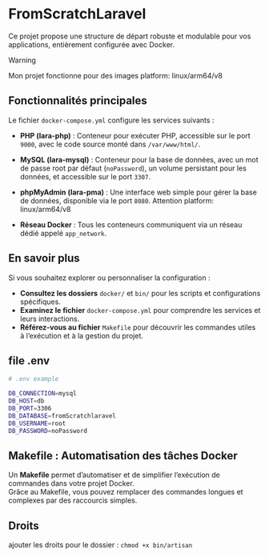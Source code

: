# FromScratchLaravel 

Ce projet propose une structure de départ robuste et modulable pour vos applications, entièrement configurée avec Docker.  

> [!WARNING]  
> Mon projet fonctionne pour des images platform: linux/arm64/v8

## Fonctionnalités principales

Le fichier `docker-compose.yml` configure les services suivants :  
- **PHP (lara-php)** : Conteneur pour exécuter PHP, accessible sur le port `9000`, avec le code source monté dans `/var/www/html/`.  

- **MySQL (lara-mysql)** : Conteneur pour la base de données, avec un mot de passe root par défaut (`noPassword`), un volume persistant pour les données, et accessible sur le port `3307`.  

- **phpMyAdmin (lara-pma)** : Une interface web simple pour gérer la base de données, disponible via le port `8080`.  Attention platform: linux/arm64/v8

- **Réseau Docker** : Tous les conteneurs communiquent via un réseau dédié appelé `app_network`.  


## En savoir plus  

Si vous souhaitez explorer ou personnaliser la configuration :  
- **Consultez les dossiers** `docker/` et `bin/` pour les scripts et configurations spécifiques.  
- **Examinez le fichier** `docker-compose.yml` pour comprendre les services et leurs interactions.  
- **Référez-vous au fichier** `Makefile` pour découvrir les commandes utiles à l’exécution et à la gestion du projet.  

## file .env
```sh
# .env example

DB_CONNECTION=mysql
DB_HOST=db
DB_PORT=3306
DB_DATABASE=fromScratchlaravel
DB_USERNAME=root
DB_PASSWORD=noPassword
```

## Makefile : Automatisation des tâches Docker

Un **Makefile** permet d’automatiser et de simplifier l’exécution de commandes dans votre projet Docker.  
Grâce au Makefile, vous pouvez remplacer des commandes longues et complexes par des raccourcis simples.


## Droits 
ajouter les droits pour le dossier : `chmod +x bin/artisan`